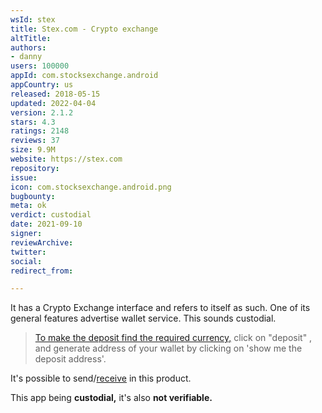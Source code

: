 ```yaml
---
wsId: stex
title: Stex.com - Crypto exchange
altTitle: 
authors:
- danny
users: 100000
appId: com.stocksexchange.android
appCountry: us
released: 2018-05-15
updated: 2022-04-04
version: 2.1.2
stars: 4.3
ratings: 2148
reviews: 37
size: 9.9M
website: https://stex.com
repository: 
issue: 
icon: com.stocksexchange.android.png
bugbounty: 
meta: ok
verdict: custodial
date: 2021-09-10
signer: 
reviewArchive: 
twitter: 
social: 
redirect_from: 

---
```


It has a Crypto Exchange interface and refers to itself as such. One of its general features advertise wallet service. This sounds custodial.

>  [To make the deposit find the required currency,](https://help.stex.com/en/articles/1657710-how-do-i-deposit-crypto-currencies) click on "deposit" , and generate address of your wallet by clicking on 'show me the deposit address'.

It's possible to send/[receive](https://help.stex.com/en/articles/1657719-how-do-i-withdraw-crypto-currencies) in this product.

This app being **custodial,** it's also **not verifiable.**